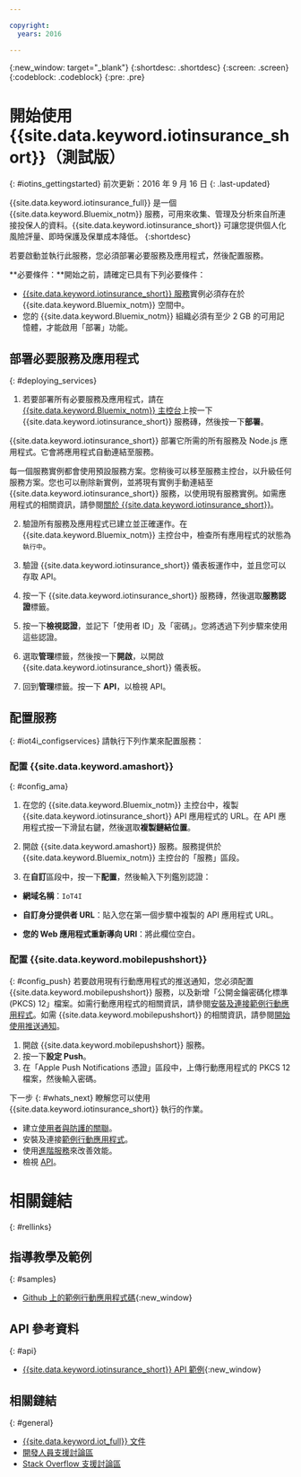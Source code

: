 ```yaml
---

copyright:
  years: 2016

---
```


<!-- Common attributes used in the template are defined as follows: -->
{:new_window: target="\_blank"}
{:shortdesc: .shortdesc}
{:screen: .screen}
{:codeblock: .codeblock}
{:pre: .pre}


<!-- {{site.data.keyword.iotinsurance_full}}  {{site.data.keyword.iotinsurance_short}}  -->


# 開始使用 {{site.data.keyword.iotinsurance_short}}（測試版）
{: #iotins_gettingstarted}
前次更新：2016 年 9 月 16 日
{: .last-updated}

{{site.data.keyword.iotinsurance_full}} 是一個 {{site.data.keyword.Bluemix_notm}} 服務，可用來收集、管理及分析來自所連接投保人的資料。{{site.data.keyword.iotinsurance_short}} 可讓您提供個人化風險評量、即時保護及保單成本降低。
{:shortdesc}

若要啟動並執行此服務，您必須部署必要服務及應用程式，然後配置服務。

**必要條件：**開始之前，請確定已具有下列必要條件：
- [{{site.data.keyword.iotinsurance_short}} 服務](https://console.ng.bluemix.net/catalog/services/iot-for-insurance/)實例必須存在於 {{site.data.keyword.Bluemix_notm}} 空間中。
- 您的 {{site.data.keyword.Bluemix_notm}} 組織必須有至少 2 GB 的可用記憶體，才能啟用「部署」功能。

## 部署必要服務及應用程式
{: #deploying_services}

1. 若要部署所有必要服務及應用程式，請在 [{{site.data.keyword.Bluemix_notm}} 主控台](https://console.ng.bluemix.net/#all-items)上按一下 {{site.data.keyword.iotinsurance_short}} 服務磚，然後按一下**部署**。

  {{site.data.keyword.iotinsurance_short}} 部署它所需的所有服務及 Node.js 應用程式。它會將應用程式自動連結至服務。

  每一個服務實例都會使用預設服務方案。您稍後可以移至服務主控台，以升級任何服務方案。您也可以刪除新實例，並將現有實例手動連結至 {{site.data.keyword.iotinsurance_short}} 服務，以使用現有服務實例。如需應用程式的相關資訊，請參閱[關於 {{site.data.keyword.iotinsurance_short}}](iotinsurance_overview.html)。

2. 驗證所有服務及應用程式已建立並正確運作。在 {{site.data.keyword.Bluemix_notm}} 主控台中，檢查所有應用程式的狀態為`執行中`。

3. 驗證 {{site.data.keyword.iotinsurance_short}} 儀表板運作中，並且您可以存取 API。
  1. 按一下 {{site.data.keyword.iotinsurance_short}} 服務磚，然後選取**服務認證**標籤。
  2. 按一下**檢視認證**，並記下「使用者 ID」及「密碼」。您將透過下列步驟來使用這些認證。
  3. 選取**管理**標籤，然後按一下**開啟**，以開啟 {{site.data.keyword.iotinsurance_short}} 儀表板。
  4. 回到**管理**標籤。按一下 **API**，以檢視 API。

## 配置服務
{: #iot4i_configservices}
請執行下列作業來配置服務：

### 配置 {{site.data.keyword.amashort}}
{: #config_ama}
1. 在您的 {{site.data.keyword.Bluemix_notm}} 主控台中，複製 {{site.data.keyword.iotinsurance_short}} API 應用程式的 URL。在 API 應用程式按一下滑鼠右鍵，然後選取**複製鏈結位置**。

2. 開啟 {{site.data.keyword.amashort}} 服務。服務提供於 {{site.data.keyword.Bluemix_notm}} 主控台的「服務」區段。

3. 在**自訂**區段中，按一下**配置**，然後輸入下列鑑別認證：

  - **網域名稱**：`IoT4I`

  - **自訂身分提供者 URL**：貼入您在第一個步驟中複製的 API 應用程式 URL。

  - **您的 Web 應用程式重新導向 URI**：將此欄位空白。

### 配置 {{site.data.keyword.mobilepushshort}}
{: #config_push}
若要啟用現有行動應用程式的推送通知，您必須配置 {{site.data.keyword.mobilepushshort}} 服務，以及新增「公開金鑰密碼化標準 (PKCS) 12」檔案。如需行動應用程式的相關資訊，請參閱[安裝及連接範例行動應用程式](iotinsurance_mobile_app.html)。如需 {{site.data.keyword.mobilepushshort}} 的相關資訊，請參閱[開始使用推送通知](https://console.stage1.ng.bluemix.net/docs/services/mobilepush/index.html)。

  1. 開啟 {{site.data.keyword.mobilepushshort}} 服務。
  2. 按一下**設定 Push**。
  3. 在「Apple Push Notifications 憑證」區段中，上傳行動應用程式的 PKCS 12 檔案，然後輸入密碼。

下一步
{: #whats_next}
瞭解您可以使用 {{site.data.keyword.iotinsurance_short}} 執行的作業。

- 建立[使用者與防護的關聯](iotinsurance_create_users.html)。
- 安裝及連接[範例行動應用程式](iotinsurance_mobile_app.html)。
- 使用[進階服務](iotinsurance_advancedservices.html)來改善效能。
- 檢視 [API](https://iot4i-docs-api.mybluemix.net/dist/)。

# 相關鏈結
{: #rellinks}

## 指導教學及範例
{: #samples}
* [Github 上的範例行動應用程式碼](https://github.com/ibm-watson-iot/ioti-mobile){:new_window}

## API 參考資料
{: #api}
* [{{site.data.keyword.iotinsurance_short}} API 範例](https://github.com/IBM-Bluemix/iot4i-api-examples-nodejs){:new_window}

## 相關鏈結
{: #general}
* [{{site.data.keyword.iot_full}} 文件](https://console.ng.bluemix.net/docs/services/IoT/index.html)
* [開發人員支援討論區](https://developer.ibm.com/answers/search.html?f=&type=question&redirect=search%2Fsearch&sort=relevance&q=%2B[iot]%20%2B[bluemix])
* [Stack Overflow 支援討論區](http://stackoverflow.com/questions/tagged/ibm-bluemix)
